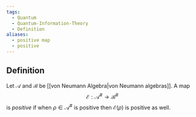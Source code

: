 ```yaml
---
tags:
  - Quantum
  - Quantum-Information-Theory
  - Definition
aliases:
  - positive map
  - positive
---
```

## Definition

Let $\mathcal{A}$ and $\mathcal{B}$ be [[von Neumann Algebra|von Neumann algebras]]. A map 
$$
\mathcal{E} : \mathcal{A} ^{\#} \to \mathcal{B} ^{\#}
$$
is *positive* if when $\rho \in \mathcal{A}^{\#}$ is positive then $\mathcal{E}(\rho)$ is positive as well.